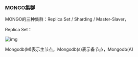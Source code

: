 ### MONGO集群

MONGO的三种集群：Replica Set / Sharding / Master-Slaver，

Replica Set：

![img](https://img2020.cnblogs.com/blog/387171/202006/387171-20200623173909660-652087543.png)

Mongodb(M)表示主节点，Mongodb(s)表示备节点，Mongodb(A)